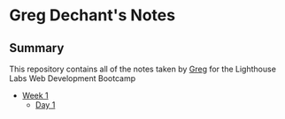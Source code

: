 # Greg Dechant's Notes

## Summary

This repository contains all of the notes taken by [Greg](https://github.com/Dechantg/) for the Lighthouse Labs Web Development Bootcamp

* [Week 1](/Week_1)
  * [Day 1](/Week_1/Day_1)

